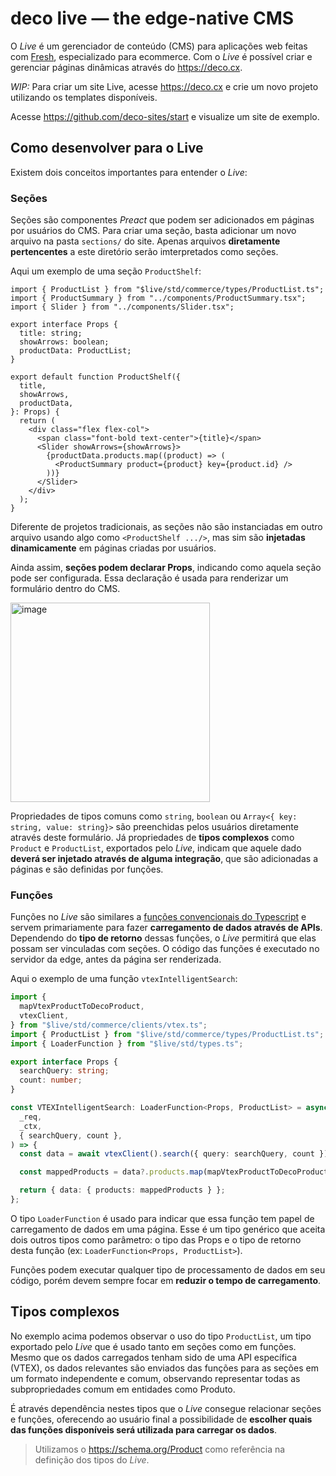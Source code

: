 # deco live — the edge-native CMS

O _Live_ é um gerenciador de conteúdo (CMS) para aplicações web feitas com
[Fresh](https://fresh.deno.dev), especializado para ecommerce. Com o _Live_ é
possível criar e gerenciar páginas dinâmicas através do https://deco.cx.

_WIP:_ Para criar um site Live, acesse https://deco.cx e crie um novo projeto
utilizando os templates disponíveis.

Acesse https://github.com/deco-sites/start e visualize um site de exemplo.

## Como desenvolver para o Live

Existem dois conceitos importantes para entender o _Live_:

### Seções

Seções são componentes _Preact_ que podem ser adicionados em páginas por
usuários do CMS. Para criar uma seção, basta adicionar um novo arquivo na pasta
`sections/` do site. Apenas arquivos **diretamente pertencentes** a este
diretório serão imterpretados como seções.

Aqui um exemplo de uma seção `ProductShelf`:

```tsx
import { ProductList } from "$live/std/commerce/types/ProductList.ts";
import { ProductSummary } from "../components/ProductSummary.tsx";
import { Slider } from "../components/Slider.tsx";

export interface Props {
  title: string;
  showArrows: boolean;
  productData: ProductList;
}

export default function ProductShelf({
  title,
  showArrows,
  productData,
}: Props) {
  return (
    <div class="flex flex-col">
      <span class="font-bold text-center">{title}</span>
      <Slider showArrows={showArrows}>
        {productData.products.map((product) => (
          <ProductSummary product={product} key={product.id} />
        ))}
      </Slider>
    </div>
  );
}
```

Diferente de projetos tradicionais, as seções não são instanciadas em outro
arquivo usando algo como `<ProductShelf .../>`, mas sim são **injetadas
dinamicamente** em páginas criadas por usuários.

Ainda assim, **seções podem declarar Props**, indicando como aquela seção pode
ser configurada. Essa declaração é usada para renderizar um formulário dentro do
CMS.

<img width="319" alt="image" src="https://user-images.githubusercontent.com/18706156/201562065-462e591d-9ef7-4fcc-a1e0-34944725613c.png">

Propriedades de tipos comuns como `string`, `boolean` ou
`Array<{ key: string, value: string}>` são preenchidas pelos usuários
diretamente através deste formulário. Já propriedades de **tipos complexos**
como `Product` e `ProductList`, exportados pelo _Live_, indicam que aquele dado
**deverá ser injetado através de alguma integração**, que são adicionadas a
páginas e são definidas por funções.

### Funções

Funções no _Live_ são similares a
[funções convencionais do Typescript](https://www.typescriptlang.org/docs/handbook/2/everyday-types.html#functions)
e servem primariamente para fazer **carregamento de dados através de APIs**.
Dependendo do **tipo de retorno** dessas funções, o _Live_ permitirá que elas
possam ser vinculadas com seções. O código das funções é executado no servidor
da edge, antes da página ser renderizada.

Aqui o exemplo de uma função `vtexIntelligentSearch`:

```typescript
import {
  mapVtexProductToDecoProduct,
  vtexClient,
} from "$live/std/commerce/clients/vtex.ts";
import { ProductList } from "$live/std/commerce/types/ProductList.ts";
import { LoaderFunction } from "$live/std/types.ts";

export interface Props {
  searchQuery: string;
  count: number;
}

const VTEXIntelligentSearch: LoaderFunction<Props, ProductList> = async (
  _req,
  _ctx,
  { searchQuery, count },
) => {
  const data = await vtexClient().search({ query: searchQuery, count });

  const mappedProducts = data?.products.map(mapVtexProductToDecoProduct);

  return { data: { products: mappedProducts } };
};
```

O tipo `LoaderFunction` é usado para indicar que essa função tem papel de
carregamento de dados em uma página. Esse é um tipo genérico que aceita dois
outros tipos como parâmetro: o tipo das Props e o tipo de retorno desta função
(ex: `LoaderFunction<Props, ProductList>`).

Funções podem executar qualquer tipo de processamento de dados em seu código,
porém devem sempre focar em **reduzir o tempo de carregamento**.

## Tipos complexos

No exemplo acima podemos observar o uso do tipo `ProductList`, um tipo exportado
pelo _Live_ que é usado tanto em seções como em funções. Mesmo que os dados
carregados tenham sido de uma API específica (VTEX), os dados relevantes são
enviados das funções para as seções em um formato independente e comum,
observando representar todas as subpropriedades comum em entidades como Produto.

É através dependência nestes tipos que o _Live_ consegue relacionar seções e
funções, oferecendo ao usuário final a possibilidade de **escolher quais das
funções disponíveis será utilizada para carregar os dados**.

> Utilizamos o https://schema.org/Product como referência na definição dos tipos
> do _Live_.
